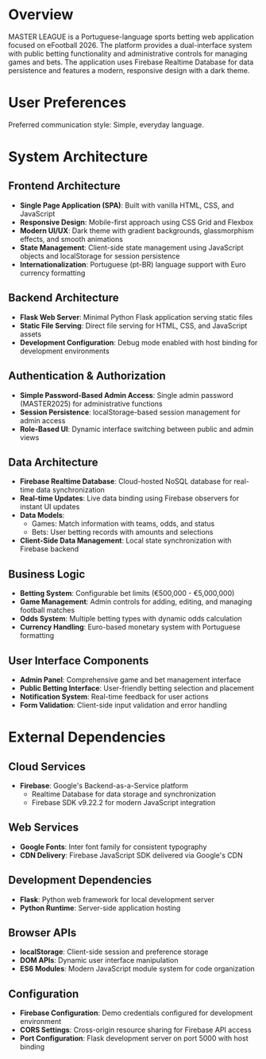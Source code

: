 # Overview

MASTER LEAGUE is a Portuguese-language sports betting web application focused on eFootball 2026. The platform provides a dual-interface system with public betting functionality and administrative controls for managing games and bets. The application uses Firebase Realtime Database for data persistence and features a modern, responsive design with a dark theme.

# User Preferences

Preferred communication style: Simple, everyday language.

# System Architecture

## Frontend Architecture
- **Single Page Application (SPA)**: Built with vanilla HTML, CSS, and JavaScript
- **Responsive Design**: Mobile-first approach using CSS Grid and Flexbox
- **Modern UI/UX**: Dark theme with gradient backgrounds, glassmorphism effects, and smooth animations
- **State Management**: Client-side state management using JavaScript objects and localStorage for session persistence
- **Internationalization**: Portuguese (pt-BR) language support with Euro currency formatting

## Backend Architecture
- **Flask Web Server**: Minimal Python Flask application serving static files
- **Static File Serving**: Direct file serving for HTML, CSS, and JavaScript assets
- **Development Configuration**: Debug mode enabled with host binding for development environments

## Authentication & Authorization
- **Simple Password-Based Admin Access**: Single admin password (MASTER2025) for administrative functions
- **Session Persistence**: localStorage-based session management for admin access
- **Role-Based UI**: Dynamic interface switching between public and admin views

## Data Architecture
- **Firebase Realtime Database**: Cloud-hosted NoSQL database for real-time data synchronization
- **Real-time Updates**: Live data binding using Firebase observers for instant UI updates
- **Data Models**:
  - Games: Match information with teams, odds, and status
  - Bets: User betting records with amounts and selections
- **Client-Side Data Management**: Local state synchronization with Firebase backend

## Business Logic
- **Betting System**: Configurable bet limits (€500,000 - €5,000,000)
- **Game Management**: Admin controls for adding, editing, and managing football matches
- **Odds System**: Multiple betting types with dynamic odds calculation
- **Currency Handling**: Euro-based monetary system with Portuguese formatting

## User Interface Components
- **Admin Panel**: Comprehensive game and bet management interface
- **Public Betting Interface**: User-friendly betting selection and placement
- **Notification System**: Real-time feedback for user actions
- **Form Validation**: Client-side input validation and error handling

# External Dependencies

## Cloud Services
- **Firebase**: Google's Backend-as-a-Service platform
  - Realtime Database for data storage and synchronization
  - Firebase SDK v9.22.2 for modern JavaScript integration

## Web Services
- **Google Fonts**: Inter font family for consistent typography
- **CDN Delivery**: Firebase JavaScript SDK delivered via Google's CDN

## Development Dependencies
- **Flask**: Python web framework for local development server
- **Python Runtime**: Server-side application hosting

## Browser APIs
- **localStorage**: Client-side session and preference storage
- **DOM APIs**: Dynamic user interface manipulation
- **ES6 Modules**: Modern JavaScript module system for code organization

## Configuration
- **Firebase Configuration**: Demo credentials configured for development environment
- **CORS Settings**: Cross-origin resource sharing for Firebase API access
- **Port Configuration**: Flask development server on port 5000 with host binding